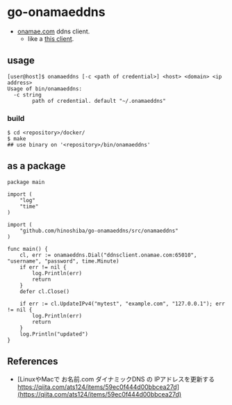 go-onamaeddns
===

* [onamae.com](https://help.onamae.com/answer/7920) ddns client.
	* like a [this client](https://help.onamae.com/answer/7920).

## usage

```
[user@host]$ onamaeddns [-c <path of credential>] <host> <domain> <ip address>
Usage of bin/onamaeddns:
  -c string
        path of credential. default "~/.onamaeddns"
```

### build

```
$ cd <repository>/docker/
$ make
## use binary on '<repository>/bin/onamaeddns'
```

## as a package

```
package main

import (
	"log"
	"time"
)

import (
	"github.com/hinoshiba/go-onamaeddns/src/onamaeddns"
)

func main() {
	cl, err := onamaeddns.Dial("ddnsclient.onamae.com:65010", "username", "password", time.Minute)
	if err != nil {
		log.Println(err)
		return
	}
	defer cl.Close()

	if err := cl.UpdateIPv4("mytest", "example.com", "127.0.0.1"); err != nil {
		log.Println(err)
		return
	}
	log.Println("updated")
}
```


## References

* [LinuxやMacで お名前.com ダイナミックDNS の IPアドレスを更新する https://qiita.com/ats124/items/59ec0f444d00bbcea27d](https://qiita.com/ats124/items/59ec0f444d00bbcea27d)
